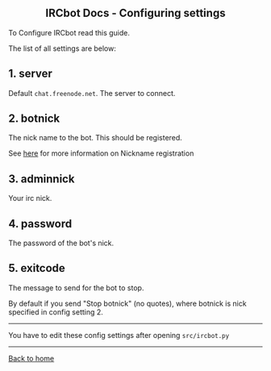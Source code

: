 <h2 align="center">IRCbot Docs - Configuring settings</h2>

<link rel="stylesheet" href="https://puneetgopinath.github.io/css/main.css" />

To Configure IRCbot read this guide.

The list of all settings are below:

## 1. server

Default `chat.freenode.net`. The server to connect.

## 2. botnick

The nick name to the bot. This should be registered.

See [here](https://en.wikipedia.org/wiki/Wikipedia:IRC/Tutorial#Nickname_registration) for more information on Nickname registration

## 3. adminnick

Your irc nick.

## 4. password

The password of the bot's nick.

## 5. exitcode

The message to send for the bot to stop.

By default if you send "Stop botnick" (no quotes), where botnick is nick specified in config setting 2.

---------------------------------------------------------------------

You have to edit these config settings after opening `src/ircbot.py`

---------------------------------------------------------------------

[Back to home](README.md)

